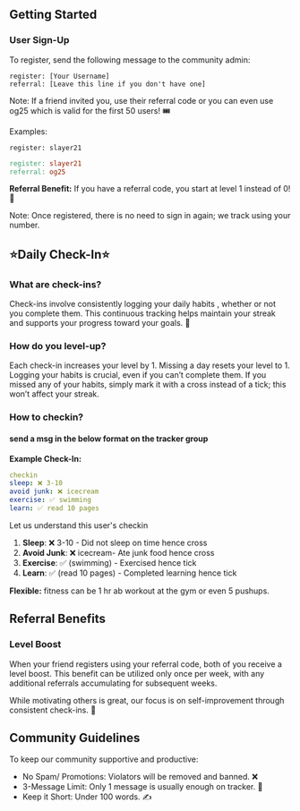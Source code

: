 
## Getting Started

### User Sign-Up

To register, send the following message to the community admin:

```vbnet
register: [Your Username]
referral: [Leave this line if you don't have one]
```

Note: If a friend invited you, use their referral code or you can even use og25 which is valid for the first 50 users! 🎟️

Examples:

`register: slayer21`

```makefile
register: slayer21
referral: og25
```

**Referral Benefit:**  If you have a referral code, you start at level 1 instead of 0! 🚀

Note: Once registered, there is no need to sign in again; we track using your number.

## ⭐Daily Check-In⭐


### What are check-ins?

Check-ins involve consistently logging your daily habits , whether or not you complete them. This continuous tracking helps maintain your streak and supports your progress toward your goals. 🔢

### How do you level-up?

Each check-in increases your level by 1. Missing a day resets your level to 1. Logging your habits is crucial, even if you can’t complete them. If you missed any of your habits, simply mark it with a cross instead of a tick; this won’t affect your streak.

### How to checkin?
#### send a msg in the below format on the tracker group

**Example Check-In:**

```yaml
checkin
sleep: ❌ 3-10
avoid junk: ❌ icecream
exercise: ✅ swimming
learn: ✅ read 10 pages
```

Let us understand this user's checkin

1.  **Sleep**: ❌ 3-10 - Did not sleep on time hence cross
2.  **Avoid Junk**: ❌ icecream- Ate junk food hence cross
3.  **Exercise**: ✅ (swimming) - Exercised hence tick
4.  **Learn**: ✅ (read 10 pages) - Completed learning hence tick

**Flexible:**  fitness can be 1 hr ab workout at the gym or even 5 pushups.

## Referral Benefits

### Level Boost

When your friend registers using your referral code, both of you receive a level boost. This benefit can be utilized only once per week, with any additional referrals accumulating for subsequent weeks.

While motivating others is great, our focus is on self-improvement through consistent check-ins. 💪

## Community Guidelines

To keep our community supportive and productive:

-   No Spam/ Promotions: Violators will be removed and banned. ❌
-   3-Message Limit: Only 1 message is usually enough on tracker. 📩
-   Keep it Short: Under 100 words. ✍️
